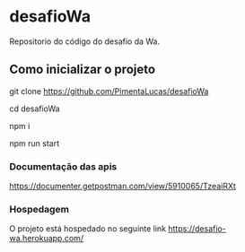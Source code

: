 # desafioWa
 Repositorio do código do desafio da Wa.
 
 

## Como inicializar o projeto
 git clone https://github.com/PimentaLucas/desafioWa
 
 cd desafioWa
 
 npm i
 
 npm run start
 
 
### Documentação das apis
 https://documenter.getpostman.com/view/5910065/TzeaiRXt
 
 
 ### Hospedagem
 O projeto está hospedado no seguinte link https://desafio-wa.herokuapp.com/
 
